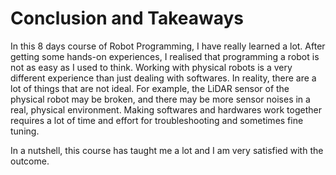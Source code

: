 # Conclusion and Takeaways
In this 8 days course of Robot Programming, I have really learned a lot. After getting some hands-on experiences, I realised that programming a robot is not as easy as I used to think. Working with physical robots is a very different experience than just dealing with softwares. In reality, there are a lot of things that are not ideal. For example, the LiDAR sensor of the physical robot may be broken, and there may be more sensor noises in a real, physical environment. Making softwares and hardwares work together requires a lot of time and effort for troubleshooting and sometimes fine tuning. 

In a nutshell, this course has taught me a lot and I am very satisfied with the outcome. 


